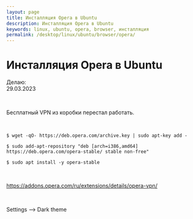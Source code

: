 ```yaml
---
layout: page
title: Инсталляция Opera в Ubuntu
description: Инсталляция Opera в Ubuntu
keywords: linux, ubuntu, opera, browser, инсталляция
permalink: /desktop/linux/ubuntu/browser/opera/
---
```


# Инсталляция Opera в Ubuntu

Делаю:  
29.03.2023

<br/>

Бесплатный VPN из коробки перестал работать.

<br/>

```
$ wget -qO- https://deb.opera.com/archive.key | sudo apt-key add -

$ sudo add-apt-repository "deb [arch=i386,amd64] https://deb.opera.com/opera-stable/ stable non-free"

$ sudo apt install -y opera-stable
```

<br/>

https://addons.opera.com/ru/extensions/details/opera-vpn/

<br/>

Settings --> Dark theme
